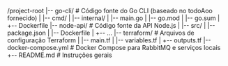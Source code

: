 /project-root
|-- go-cli/          # Código fonte do Go CLI (baseado no todoAoo fornecido)
|   |-- cmd/
|   |-- internal/
|   |-- main.go
|   |-- go.mod
|   |-- go.sum
|   +-- Dockerfile
|-- node-api/        # Código fonte da API Node.js
|   |-- src/
|   |-- package.json
|   |-- Dockerfile
|   +-- ...
|-- terraform/       # Arquivos de configuração Terraform
|   |-- main.tf
|   |-- variables.tf
|   +-- outputs.tf
|-- docker-compose.yml # Docker Compose para RabbitMQ e serviços locais
+-- README.md        # Instruções gerais